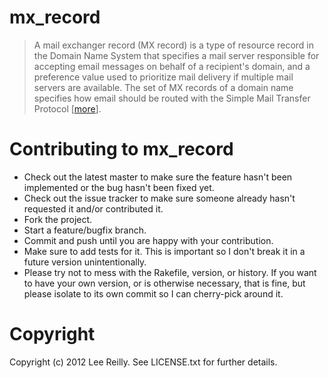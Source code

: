 # mx_record

> A mail exchanger record (MX record) is a type of resource record in the Domain Name System that specifies a mail server responsible for accepting email messages on behalf of a recipient's domain, and a preference value used to prioritize mail delivery if multiple mail servers are available. The set of MX records of a domain name specifies how email should be routed with the Simple Mail Transfer Protocol [[more](http://en.wikipedia.org/wiki/MX_record)].

# Contributing to mx_record

* Check out the latest master to make sure the feature hasn't been implemented or the bug hasn't been fixed yet.
* Check out the issue tracker to make sure someone already hasn't requested it and/or contributed it.
* Fork the project.
* Start a feature/bugfix branch.
* Commit and push until you are happy with your contribution.
* Make sure to add tests for it. This is important so I don't break it in a future version unintentionally.
* Please try not to mess with the Rakefile, version, or history. If you want to have your own version, or is otherwise necessary, that is fine, but please isolate to its own commit so I can cherry-pick around it.

# Copyright

Copyright (c) 2012 Lee Reilly. See LICENSE.txt for
further details.

